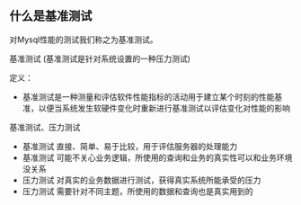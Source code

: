 ## 什么是基准测试

对Mysql性能的测试我们称之为基准测试。

基准测试 (基准测试是针对系统设置的一种压力测试)

定义：

* 基准测试是一种测量和评估软件性能指标的活动用于建立某个时刻的性能基准，以便当系统发生软硬件变化时重新进行基准测试以评估变化对性能的影响

基准测试、压力测试

* 基准测试 直接、简单、易于比较，用于评估服务器的处理能力
* 基准测试 可能不关心业务逻辑，所使用的查询和业务的真实性可以和业务环境没关系
* 压力测试 对真实的业务数据进行测试，获得真实系统所能承受的压力
* 压力测试 需要针对不同主题，所使用的数据和查询也是真实用到的



